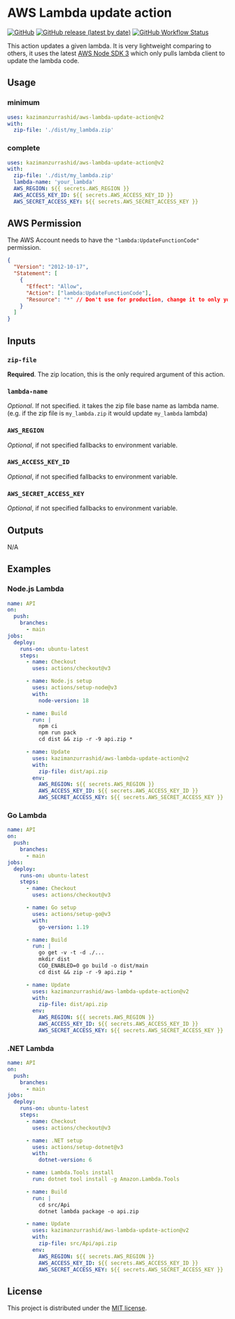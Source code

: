 # AWS Lambda update action

[![GitHub](https://img.shields.io/github/license/kazimanzurrashid/aws-lambda-update-action)](https://opensource.org/licenses/MIT)
[![GitHub release (latest by date)](https://img.shields.io/github/v/release/kazimanzurrashid/aws-lambda-update-action)](https://github.com/kazimanzurrashid/aws-lambda-update-action/releases)
[![GitHub Workflow Status](https://img.shields.io/github/workflow/status/kazimanzurrashid/aws-lambda-update-action/v1)](https://github.com/kazimanzurrashid/aws-lambda-update-action/actions)

This action updates a given lambda. It is very lightweight comparing to others, it uses the latest [AWS Node SDK 3](https://github.com/aws/aws-sdk-js-v3) which
only pulls lambda client to update the lambda code.

## Usage

### minimum

```yaml
uses: kazimanzurrashid/aws-lambda-update-action@v2
with:
  zip-file: './dist/my_lambda.zip'
```

### complete

```yaml
uses: kazimanzurrashid/aws-lambda-update-action@v2
with:
  zip-file: './dist/my_lambda.zip'
  lambda-name: 'your_lambda'
  AWS_REGION: ${{ secrets.AWS_REGION }}
  AWS_ACCESS_KEY_ID: ${{ secrets.AWS_ACCESS_KEY_ID }}
  AWS_SECRET_ACCESS_KEY: ${{ secrets.AWS_SECRET_ACCESS_KEY }}
```

## AWS Permission

The AWS Account needs to have the `"lambda:UpdateFunctionCode"` permission.

```json
{
  "Version": "2012-10-17",
  "Statement": [
    {
      "Effect": "Allow",
      "Action": ["lambda:UpdateFunctionCode"],
      "Resource": "*" // Don't use for production, change it to only your lambda name
    }
  ]
}
```

## Inputs

### `zip-file`

**Required**. The zip location, this is the only required argument of this action.

### `lambda-name`

_Optional_. If not specified. it takes the zip file base name as lambda name. (e.g. if the zip file is `my_lambda.zip` it would update `my_lambda` lambda)

### `AWS_REGION`

_Optional_, if not specified fallbacks to environment variable.

### `AWS_ACCESS_KEY_ID`

_Optional_, if not specified fallbacks to environment variable.

### `AWS_SECRET_ACCESS_KEY`

_Optional_, if not specified fallbacks to environment variable.

## Outputs

N/A

## Examples

### Node.js Lambda

```yaml
name: API
on:
  push:
    branches:
      - main
jobs:
  deploy:
    runs-on: ubuntu-latest
    steps:
      - name: Checkout
        uses: actions/checkout@v3

      - name: Node.js setup
        uses: actions/setup-node@v3
        with:
          node-version: 18

      - name: Build
        run: |
          npm ci
          npm run pack
          cd dist && zip -r -9 api.zip *

      - name: Update
        uses: kazimanzurrashid/aws-lambda-update-action@v2
        with:
          zip-file: dist/api.zip
        env:
          AWS_REGION: ${{ secrets.AWS_REGION }}
          AWS_ACCESS_KEY_ID: ${{ secrets.AWS_ACCESS_KEY_ID }}
          AWS_SECRET_ACCESS_KEY: ${{ secrets.AWS_SECRET_ACCESS_KEY }}
```

### Go Lambda

```yaml
name: API
on:
  push:
    branches:
      - main
jobs:
  deploy:
    runs-on: ubuntu-latest
    steps:
      - name: Checkout
        uses: actions/checkout@v3

      - name: Go setup
        uses: actions/setup-go@v3
        with:
          go-version: 1.19

      - name: Build
        run: |
          go get -v -t -d ./...
          mkdir dist
          CGO_ENABLED=0 go build -o dist/main
          cd dist && zip -r -9 api.zip *

      - name: Update
        uses: kazimanzurrashid/aws-lambda-update-action@v2
        with:
          zip-file: dist/api.zip
        env:
          AWS_REGION: ${{ secrets.AWS_REGION }}
          AWS_ACCESS_KEY_ID: ${{ secrets.AWS_ACCESS_KEY_ID }}
          AWS_SECRET_ACCESS_KEY: ${{ secrets.AWS_SECRET_ACCESS_KEY }}
```

### .NET Lambda

```yaml
name: API
on:
  push:
    branches:
      - main
jobs:
  deploy:
    runs-on: ubuntu-latest
    steps:
      - name: Checkout
        uses: actions/checkout@v3

      - name: .NET setup
        uses: actions/setup-dotnet@v3
        with:
          dotnet-version: 6

      - name: Lambda.Tools install
        run: dotnet tool install -g Amazon.Lambda.Tools

      - name: Build
        run: |
          cd src/Api
          dotnet lambda package -o api.zip

      - name: Update
        uses: kazimanzurrashid/aws-lambda-update-action@v2
        with:
          zip-file: src/Api/api.zip
        env:
          AWS_REGION: ${{ secrets.AWS_REGION }}
          AWS_ACCESS_KEY_ID: ${{ secrets.AWS_ACCESS_KEY_ID }}
          AWS_SECRET_ACCESS_KEY: ${{ secrets.AWS_SECRET_ACCESS_KEY }}
```

## License

This project is distributed under the [MIT license](LICENSE).
